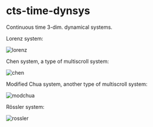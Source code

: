 # cts-time-dynsys
Continuous time 3-dim. dynamical systems.

Lorenz system:

![lorenz](https://user-images.githubusercontent.com/62266775/181617667-2fd5e491-39d5-42d4-a9a8-e7bd76368969.png)

Chen system, a type of multiscroll system:

![chen](https://user-images.githubusercontent.com/62266775/181617807-22383a1f-b3d5-42f4-9de7-9d7dc1ad7efb.png)

Modified Chua system, another type of multiscroll system:

![modchua](https://user-images.githubusercontent.com/62266775/181618838-83e44db9-cd56-4437-a53d-37bf34046b5c.png)

Rössler system:

![rossler](https://user-images.githubusercontent.com/62266775/181619396-bad20189-e6cd-4bdb-82cc-a627b5bef126.png)
